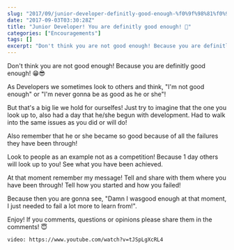 ```yaml
---
slug: "2017/09/junior-developer-definitly-good-enough-%f0%9f%98%81%f0%9f%98%8e/"
date: "2017-09-03T03:30:28Z"
title: "Junior Developer! You are definitly good enough! 🙏"
categories: ["Encouragements"]
tags: []
excerpt: "Don't think you are not good enough! Because you are definitly good enough! 😁😎As Developers we so..."
---
```


Don't think you are not good enough! Because you are definitly good enough! 😁😎

As Developers we sometimes look to others and think, "I'm not good enough" or "I'm never gonna be as good as he or she"!

But that's a big lie we hold for ourselfes!
Just try to imagine that the one you look up to, also had a day that he/she begun with development. Had to walk into the same issues as you did or will do!

Also remember that he or she became so good because of all the failures they have been through!

Look to people as an example not as a competition! Because 1 day others will look up to you! See what you have been achieved.

At that moment remember my message! Tell and share with them where you have been through! Tell how you started and how you failed!

Because then you are gonna see, "Damn I wasgood enough at that moment, I just needed to fail a lot more to learn from!".

Enjoy! If you comments, questions or opinions please share them in the comments! 😇

`video: https://www.youtube.com/watch?v=tJSpLgXcRL4`